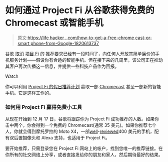 # 如何通过 Project Fi 从谷歌获得免费的 Chromecast 或智能手机

> 原文:[https://life hacker . com/how-to-get-a-free-chrome cast-or-smart phone-from-Google-1820613737](https://lifehacker.com/how-to-get-a-free-chromecast-or-smartphone-from-google-1820613737)

谷歌 [取消](https://lifehacker.com/googles-project-fi-cell-phone-service-is-now-available-1763329453) [项目 Fi](https://lifehacker.com/how-to-set-up-google-project-fi-on-your-pixel-2-1819980061) 的 推荐要求已经有一段时间了，向任何人开放其简单廉价的手机服务计划——假设你有合适的智能手机。但在接下来的几周里，该公司正在推动其客户再次传播这一信息，并提供一些科技产品作为回报。

Watch

你可以利用 [Project Fi 的假日推荐计划](https://www.blog.google/products/project-fi/fi-it-forward/) 赢取一部 [Chromecast](https://lifehacker.com/four-things-you-didnt-know-you-can-do-with-your-chromec-1676260180) 甚至一部新的智能手机。它是这样工作的。

### 如何用 Project Fi 赢得免费小工具

从现在开始到 12 月 17 日，谷歌将跟踪你为 Project Fi 成功推荐的人数。如果你击中两个，你会得到一个免费的 Chromecast(通常 35 美元)。如果你推荐七个人，你就会得到摩托罗拉的 Moto X4，一部[well](https://www.theverge.com/2017/10/19/16496146/motorola-moto-x4-android-one-project-fi-review)-[reviewed](http://www.zdnet.com/product/motorola-moto-x4/)400 美元的手机，配有双后置摄像头和 Alexa 支持，也适用于 Project Fi。

要开始推荐，只需登录您在 Project Fi 网站上的帐户，找到您唯一的推荐链接。在你所有的社交网络上分享，或者直接发给你的朋友和家人，然后期待最好的结果。